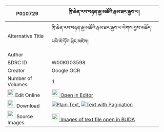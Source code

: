 |P010729|ཁྲི་ཆེན་རབ་བརྟན་རྒྱ་མཚོའི་རྣམ་ཐར་རྒྱས་པ། 
| --- | --- 
|Alternative Title |ཁྲི་ཆེན་རབ་བརྟན་རྒྱ་མཚོའི་རྣམ་ཐར་རྒྱས་པ་ལེགས་བྱས་མཆོད་པའི་མེ་ཏོག་ཕྲེང་མཛེས།
|Author | 
|BDRC ID | W00KG03598
|Creator | Google OCR
|Number of Volumes| 1
|<img width="25" src="https://img.icons8.com/color/25/000000/edit-property.png">Edit Online| [<img width="25" src="https://avatars.githubusercontent.com/u/45091458?s=200&v=4"> Open in Editor](http://editor.openpecha.org/P010729)
|<img width="25" src="https://img.icons8.com/fluent/48/000000/download-2.png"/>  Download | [![](https://img.icons8.com/color/20/000000/txt.png)Plain Text](https://github.com/Openpecha/P010729/releases/download/v1/trichen_rab_ten_gyatso_i_namta_plain_P010729.zip), [![](https://img.icons8.com/color/20/000000/txt.png)Text with Pagination](https://github.com/Openpecha/P010729/releases/download/v1/trichen_rab_ten_gyatso_i_namta_pages_P010729.zip)
|<img width="25" src="https://img.icons8.com/plasticine/100/000000/pictures-folder.png"/>  Source Images | [<img width="25" src="https://library.bdrc.io/icons/BUDA-small.svg"> Images of text file open in BUDA](https://library.bdrc.io/show/bdr:W00KG03598)